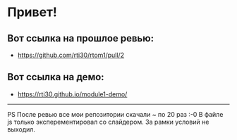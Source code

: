 # Привет!
## Вот ссылка на прошлое ревью:
- https://github.com/rti30/rtom1/pull/2

## Вот ссылка на демо:
- https://rti30.github.io/module1-demo/
***
PS После ревью все мои репозитории скачали ~ по 20 раз :-0
В файле js только эксперементировал со слайдером. За рамки условий не выходил.